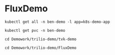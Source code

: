 # FluxDemo








```
kubectl get all -n ben-demo -l app=k8s-demo-app
```
```
kubectl get pvc -n ben-demo
```
```
cd Demowork/trilio-demo/tvk-demo
```
```
cd Demowork/trilio-demo/FluxDemo
```


